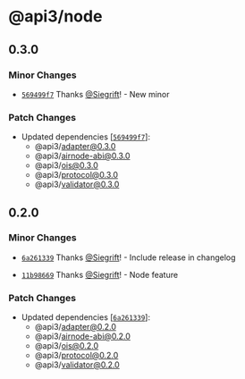 # @api3/node

## 0.3.0

### Minor Changes

- [`569499f7`](https://github.com/Siegrift/airnode/commit/569499f7031c6fbab3d69d9cbc5992ae9567ca9e) Thanks [@Siegrift](https://github.com/Siegrift)! - New minor

### Patch Changes

- Updated dependencies [[`569499f7`](https://github.com/Siegrift/airnode/commit/569499f7031c6fbab3d69d9cbc5992ae9567ca9e)]:
  - @api3/adapter@0.3.0
  - @api3/airnode-abi@0.3.0
  - @api3/ois@0.3.0
  - @api3/protocol@0.3.0
  - @api3/validator@0.3.0

## 0.2.0

### Minor Changes

- [`6a261339`](https://github.com/Siegrift/airnode/commit/6a261339f29c77dcea4c98a1fae66b73b295b9ae) Thanks [@Siegrift](https://github.com/Siegrift)! - Include release in changelog

* [`11b98669`](https://github.com/Siegrift/airnode/commit/11b9866971f0fb8563db950c93bc17942f5ba701) Thanks [@Siegrift](https://github.com/Siegrift)! - Node feature

### Patch Changes

- Updated dependencies [[`6a261339`](https://github.com/Siegrift/airnode/commit/6a261339f29c77dcea4c98a1fae66b73b295b9ae)]:
  - @api3/adapter@0.2.0
  - @api3/airnode-abi@0.2.0
  - @api3/ois@0.2.0
  - @api3/protocol@0.2.0
  - @api3/validator@0.2.0
